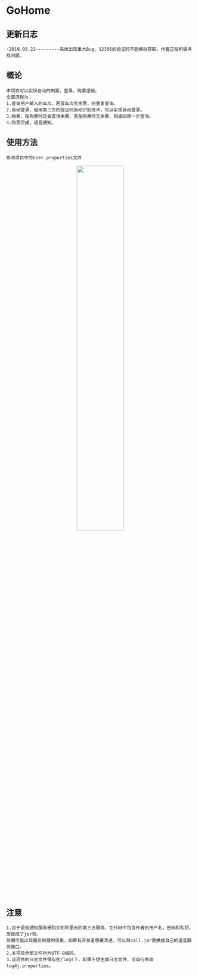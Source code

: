 # GoHome
## 更新日志
    ·2019.03.22---------系统出现重大Bug，12306的验证码不能模拟获取，作者正在积极寻找问题。
## 概论
    本项目可以实现自动的刷票，登录，购票逻辑。
    全部流程为：
    1.查询用户输入的车次，若该车次无余票，则重复查询。
    2.自动登录，借用第三方的验证码自动识别技术，可以实现自动登录。
    3.购票，在购票时还会查询余票，若在购票时无余票，则返回第一步查询。
    4.购票完成，语音通知。
## 使用方法
    修改项目中的User.properties文件
 <div align=center><img width="50%" height="50%" src="img/user.png"/></div>
 
## 注意
    1.由于语音通知服务是购买的阿里云的第三方服务，在代码中包含作者的用户名，密码和私钥，故做成了jar包，
    后期可能出现服务到期的现象，如果有开发者想要改进，可以将call.jar更换成自己的语音服务接口。
    2.本项目全部文件均为UTF-8编码。
    3.该项目的日志文件保存在/logs下，如果不想生成日志文件，可自行修改log4j.properties。
